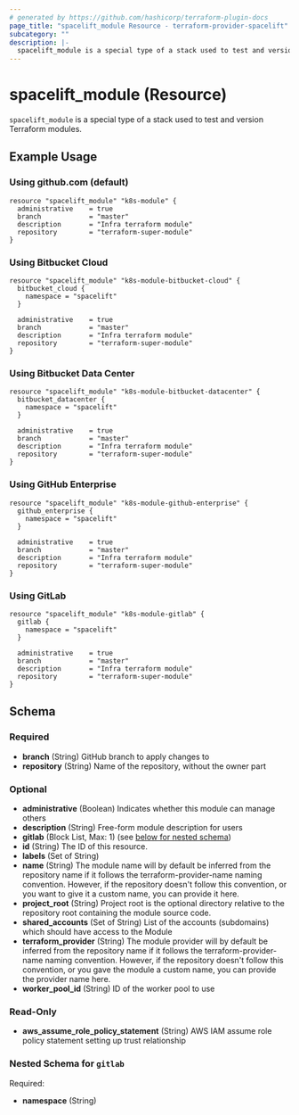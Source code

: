 ```yaml
---
# generated by https://github.com/hashicorp/terraform-plugin-docs
page_title: "spacelift_module Resource - terraform-provider-spacelift"
subcategory: ""
description: |-
  spacelift_module is a special type of a stack used to test and version Terraform modules.
---
```


# spacelift_module (Resource)

`spacelift_module` is a special type of a stack used to test and version Terraform modules.

## Example Usage

### Using github.com (default)

```hcl
resource "spacelift_module" "k8s-module" {
  administrative    = true
  branch            = "master"
  description       = "Infra terraform module"
  repository        = "terraform-super-module"
}
```

### Using Bitbucket Cloud

```hcl
resource "spacelift_module" "k8s-module-bitbucket-cloud" {
  bitbucket_cloud {
    namespace = "spacelift"
  }

  administrative    = true
  branch            = "master"
  description       = "Infra terraform module"
  repository        = "terraform-super-module"
}
```

### Using Bitbucket Data Center

```hcl
resource "spacelift_module" "k8s-module-bitbucket-datacenter" {
  bitbucket_datacenter {
    namespace = "spacelift"
  }

  administrative    = true
  branch            = "master"
  description       = "Infra terraform module"
  repository        = "terraform-super-module"
}
```

### Using GitHub Enterprise

```hcl
resource "spacelift_module" "k8s-module-github-enterprise" {
  github_enterprise {
    namespace = "spacelift"
  }

  administrative    = true
  branch            = "master"
  description       = "Infra terraform module"
  repository        = "terraform-super-module"
}
```

### Using GitLab

```hcl
resource "spacelift_module" "k8s-module-gitlab" {
  gitlab {
    namespace = "spacelift"
  }

  administrative    = true
  branch            = "master"
  description       = "Infra terraform module"
  repository        = "terraform-super-module"
}
```

<!-- schema generated by tfplugindocs -->

## Schema

### Required

- **branch** (String) GitHub branch to apply changes to
- **repository** (String) Name of the repository, without the owner part

### Optional

- **administrative** (Boolean) Indicates whether this module can manage others
- **description** (String) Free-form module description for users
- **gitlab** (Block List, Max: 1) (see [below for nested schema](#nestedblock--gitlab))
- **id** (String) The ID of this resource.
- **labels** (Set of String)
- **name** (String) The module name will by default be inferred from the repository name if it follows the terraform-provider-name naming convention. However, if the repository doesn't follow this convention, or you want to give it a custom name, you can provide it here.
- **project_root** (String) Project root is the optional directory relative to the repository root containing the module source code.
- **shared_accounts** (Set of String) List of the accounts (subdomains) which should have access to the Module
- **terraform_provider** (String) The module provider will by default be inferred from the repository name if it follows the terraform-provider-name naming convention. However, if the repository doesn't follow this convention, or you gave the module a custom name, you can provide the provider name here.
- **worker_pool_id** (String) ID of the worker pool to use

### Read-Only

- **aws_assume_role_policy_statement** (String) AWS IAM assume role policy statement setting up trust relationship

<a id="nestedblock--gitlab"></a>

### Nested Schema for `gitlab`

Required:

- **namespace** (String)
